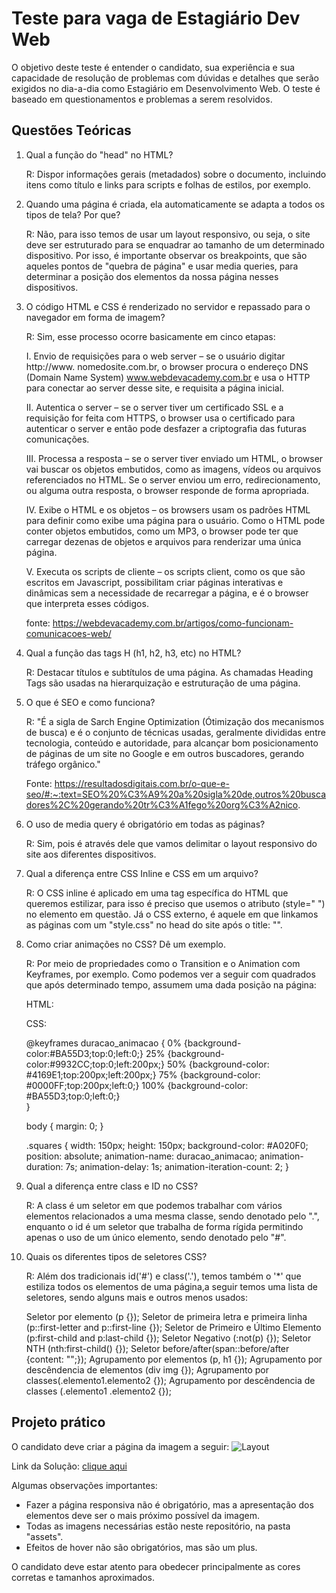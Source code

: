# Teste para vaga de Estagiário Dev Web

O objetivo deste teste é entender o candidato, sua experiência e sua capacidade de resolução de problemas com dúvidas e detalhes que serão exigidos no dia-a-dia como Estagiário em Desenvolvimento Web.
O teste é baseado em questionamentos e problemas a serem resolvidos.

## Questões Teóricas

1. Qual a função do "head" no HTML?

    R: Dispor informações gerais (metadados) sobre o documento, incluindo itens como título e links para scripts e folhas de estilos, por exemplo.

2. Quando uma página é criada, ela automaticamente se adapta a todos os tipos de tela? Por que?

    R: Não, para isso temos de usar um layout responsivo, ou seja, o site deve ser estruturado para se enquadrar ao tamanho de um determinado dispositivo. Por isso, é importante observar os breakpoints, que são aqueles pontos de "quebra de página" e usar media queries, para determinar a posição dos elementos da nossa página nesses dispositivos.

3. O código HTML e CSS é renderizado no servidor e repassado para o navegador em forma de imagem?

    R: Sim, esse processo ocorre basicamente em cinco etapas: 

    I. Envio de requisições para o web server – se o usuário digitar http://www. nomedosite.com.br, o browser procura o endereço DNS (Domain Name System) www.webdevacademy.com.br e usa o HTTP para conectar ao server desse site, e requisita a página inicial.

    II. Autentica o server – se o server tiver um certificado SSL e a requisição for feita com HTTPS, o browser usa o certificado para autenticar o server e então pode desfazer a criptografia das futuras comunicações.

    III. Processa a resposta – se o server tiver enviado um HTML, o browser vai buscar os objetos embutidos, como as imagens, vídeos ou arquivos referenciados no HTML. Se o server enviou um erro, redirecionamento, ou alguma outra resposta, o browser responde de forma apropriada.

    IV. Exibe o HTML e os objetos – os browsers usam os padrões HTML para definir como exibe uma página para o usuário. Como o HTML pode conter objetos embutidos, como um MP3, o browser pode ter que carregar dezenas de objetos e arquivos para renderizar uma única página.

    V. Executa os scripts de cliente – os scripts client, como os que são escritos em Javascript, possibilitam criar páginas interativas e dinâmicas sem a necessidade de recarregar a página, e é o browser que interpreta esses códigos.

    fonte: https://webdevacademy.com.br/artigos/como-funcionam-comunicacoes-web/

4. Qual a função das tags H (h1, h2, h3, etc) no HTML?

    R: Destacar títulos e subtítulos de uma página. As chamadas Heading Tags são usadas na hierarquização e estruturação de uma página.

5. O que é SEO e como funciona?

    R: "É a sigla de Sarch Engine Optimization (Ótimização dos mecanismos de busca) e é o conjunto de técnicas usadas, geralmente divididas entre tecnologia, conteúdo e autoridade, para alcançar bom posicionamento de páginas de um site no Google e em outros buscadores, gerando tráfego orgânico."

    Fonte: https://resultadosdigitais.com.br/o-que-e-seo/#:~:text=SEO%20%C3%A9%20a%20sigla%20de,outros%20buscadores%2C%20gerando%20tr%C3%A1fego%20org%C3%A2nico.

6. O uso de media query é obrigatório em todas as páginas?

    R: Sim, pois é através dele que vamos delimitar o layout responsivo do site aos diferentes dispositivos.

7. Qual a diferença entre CSS Inline e CSS em um arquivo?

    R: O CSS inline é aplicado em uma tag específica do HTML que queremos estilizar, para isso é preciso que usemos o atributo (style=" ") no elemento em questão. Já o CSS externo, é aquele em que linkamos as páginas com um "style.css" no head do site após o title: "<link rel="stylesheet" type="text/css" href="style.css" />".

8. Como criar animações no CSS? Dê um exemplo.

    R: Por meio de propriedades como o Transition e o Animation com Keyframes, por exemplo. Como podemos ver a seguir com quadrados que após determinado tempo, assumem uma dada posição na página:

    HTML:
    <div class="squares"></div>

    CSS:

    @keyframes duracao_animacao {
      0% {background-color:#BA55D3;top:0;left:0;}
      25% {background-color:#9932CC;top:0;left:200px;}
      50% {background-color: #4169E1;top:200px;left:200px;}
      75% {background-color: #0000FF;top:200px;left:0;}
      100% {background-color: #BA55D3;top:0;left:0;}  
    }

    body {
      margin: 0;
    }

    .squares {
      width: 150px;
      height: 150px;
      background-color: #A020F0;
      position: absolute;
      animation-name: duracao_animacao;
      animation-duration: 7s;
      animation-delay: 1s;
      animation-iteration-count: 2;
    }

9. Qual a diferença entre class e ID no CSS?

    R: A class é um seletor em que podemos trabalhar com vários elementos relacionados a uma mesma classe, sendo denotado pelo ".", enquanto o id é um seletor que trabalha de forma rígida permitindo apenas o uso de um único elemento, sendo denotado pelo "#".

10. Quais os diferentes tipos de seletores CSS?

    R: Além dos tradicionais id('#') e class('.'), temos também o '*' que estiliza todos os elementos de uma página,a seguir temos uma lista de seletores, sendo alguns mais e outros menos usados:

    Seletor por elemento (p {});
    Seletor de primeira letra e primeira linha (p::first-letter and p::first-line {});
    Seletor de Primeiro e Último Elemento (p:first-child and p:last-child {});
    Seletor Negativo (:not(p) {});
    Seletor NTH (nth:first-child() {});
    Seletor before/after(span::before/after {content: "";});
    Agrupamento por elementos (p, h1 {});
    Agrupamento por descêndencia de elementos (div img {});
    Agrupamento por classes(.elemento1.elemento2 {});
    Agrupamento por descêndencia de classes (.elemento1 .elemento2 {}); 

## Projeto prático

O candidato deve criar a página da imagem a seguir:
![Layout](https://i.ibb.co/Bydq2FZ/screencapture-spotify-br-2022-05-10-15-13-17.png)

Link da Solução:
[clique aqui](https://animated-baklava-68d0f4.netlify.app/)

Algumas observações importantes:
- Fazer a página responsiva não é obrigatório, mas a apresentação dos elementos deve ser o mais próximo possível da imagem.
- Todas as imagens necessárias estão neste repositório, na pasta "assets".
- Efeitos de hover não são obrigatórios, mas são um plus.

O candidato deve estar atento para obedecer principalmente as cores corretas e tamanhos aproximados.
